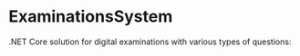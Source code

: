 # ExaminationsSystem

.NET Core  solution for digital examinations with various types of questions:
